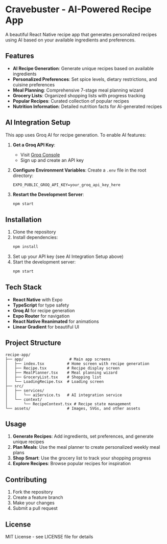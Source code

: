 # Cravebuster - AI-Powered Recipe App

A beautiful React Native recipe app that generates personalized recipes using AI based on your available ingredients and preferences.

## Features

- **AI Recipe Generation**: Generate unique recipes based on available ingredients
- **Personalized Preferences**: Set spice levels, dietary restrictions, and cuisine preferences
- **Meal Planning**: Comprehensive 7-stage meal planning wizard
- **Grocery Lists**: Organized shopping lists with progress tracking
- **Popular Recipes**: Curated collection of popular recipes
- **Nutrition Information**: Detailed nutrition facts for AI-generated recipes

## AI Integration Setup

This app uses Groq AI for recipe generation. To enable AI features:

1. **Get a Groq API Key**:
   - Visit [Groq Console](https://console.groq.com/)
   - Sign up and create an API key

2. **Configure Environment Variables**:
   Create a `.env` file in the root directory:
   ```
   EXPO_PUBLIC_GROQ_API_KEY=your_groq_api_key_here
   ```

3. **Restart the Development Server**:
   ```bash
   npm start
   ```

## Installation

1. Clone the repository
2. Install dependencies:
   ```bash
   npm install
   ```
3. Set up your API key (see AI Integration Setup above)
4. Start the development server:
   ```bash
   npm start
   ```

## Tech Stack

- **React Native** with Expo
- **TypeScript** for type safety
- **Groq AI** for recipe generation
- **Expo Router** for navigation
- **React Native Reanimated** for animations
- **Linear Gradient** for beautiful UI

## Project Structure

```
recipe-app/
├── app/                    # Main app screens
│   ├── index.tsx          # Home screen with recipe generation
│   ├── Recipe.tsx         # Recipe display screen
│   ├── MealPlanner.tsx    # Meal planning wizard
│   ├── GroceryList.tsx    # Shopping list
│   └── LoadingRecipe.tsx  # Loading screen
├── src/
│   ├── services/
│   │   └── aiService.ts   # AI integration service
│   └── context/
│       └── RecipeContext.tsx # Recipe state management
└── assets/                # Images, SVGs, and other assets
```

## Usage

1. **Generate Recipes**: Add ingredients, set preferences, and generate unique recipes
2. **Plan Meals**: Use the meal planner to create personalized weekly meal plans
3. **Shop Smart**: Use the grocery list to track your shopping progress
4. **Explore Recipes**: Browse popular recipes for inspiration

## Contributing

1. Fork the repository
2. Create a feature branch
3. Make your changes
4. Submit a pull request

## License

MIT License - see LICENSE file for details
